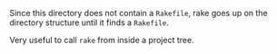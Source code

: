 Since this directory does not contain a `Rakefile`, rake goes up on the directory structure
until it finds a `Rakefile`.

Very useful to call `rake` from inside a project tree.
